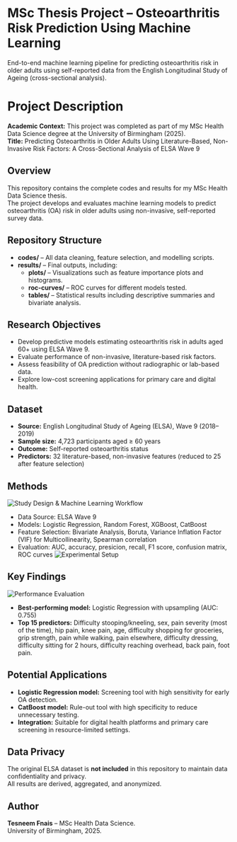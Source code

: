 # MSc Thesis Project – Osteoarthritis Risk Prediction Using Machine Learning
End-to-end machine learning pipeline for predicting osteoarthritis risk in older adults using self-reported data from the English Longitudinal Study of Ageing (cross-sectional analysis).
# Project Description
**Academic Context:** This project was completed as part of my MSc Health Data Science degree at the University of Birmingham (2025).  
**Title:** Predicting Osteoarthritis in Older Adults Using Literature-Based, Non-Invasive Risk Factors: A Cross-Sectional Analysis of ELSA Wave 9 

## Overview
This repository contains the complete codes and results for my MSc Health Data Science thesis.  
The project develops and evaluates machine learning models to predict osteoarthritis (OA) risk in older adults using non-invasive, self-reported survey data.

## Repository Structure
- **codes/** – All data cleaning, feature selection, and modelling scripts.
- **results/** – Final outputs, including:
  - **plots/** – Visualizations such as feature importance plots and histograms.
  - **roc-curves/** – ROC curves for different models tested.
  - **tables/** – Statistical results including descriptive summaries and bivariate analysis.

## Research Objectives
- Develop predictive models estimating osteoarthritis risk in adults aged 60+ using ELSA Wave 9.
- Evaluate performance of non-invasive, literature-based risk factors.
- Assess feasibility of OA prediction without radiographic or lab-based data.
- Explore low-cost screening applications for primary care and digital health.

## Dataset
- **Source:** English Longitudinal Study of Ageing (ELSA), Wave 9 (2018–2019)
- **Sample size:** 4,723 participants aged ≥ 60 years
- **Outcome:** Self-reported osteoarthritis status
- **Predictors:** 32 literature-based, non-invasive features (reduced to 25 after feature selection)

## Methods
![Study Design & Machine Learning Workflow](results/plots/study_design_and_machine_learning_workflow.png)
- Data Source: ELSA Wave 9
- Models: Logistic Regression, Random Forest, XGBoost, CatBoost
- Feature Selection: Bivariate Analysis, Boruta, Variance Inflation Factor (VIF) for Multicollinearity, Spearman correlation
- Evaluation: AUC, accuracy, presicion, recall, F1 score, confusion matrix, ROC curves
![Experimental Setup](results/plots/Experimental_setup.png)

## Key Findings
![Performance Evaluation](results/tables/performance_evaluation.png)
- **Best-performing model:** Logistic Regression with upsampling (AUC: 0.755)
- **Top 15 predictors:** Difficulty stooping/kneeling, sex, pain severity (most of the time), hip pain, knee pain, age, difficulty shopping for groceries, grip strength, pain while walking, pain elsewhere, difficulty dressing, difficulty sitting for 2 hours, difficulty reaching overhead, back pain, foot pain.

## Potential Applications
- **Logistic Regression model:** Screening tool with high sensitivity for early OA detection.
- **CatBoost model:** Rule-out tool with high specificity to reduce unnecessary testing.
- **Integration:** Suitable for digital health platforms and primary care screening in resource-limited settings.

## Data Privacy
The original ELSA dataset is **not included** in this repository to maintain data confidentiality and privacy.  
All results are derived, aggregated, and anonymized.

## Author
**Tesneem Fnais** – MSc Health Data Science.  
University of Birmingham, 2025.
